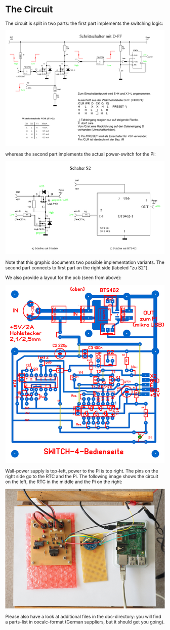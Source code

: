 The Circuit
===========

The circuit is split in two parts: the first part implements the
switching logic:

![](../pcb/schrittschalter.gif "discrete switch")

whereas the second part implements the actual power-switch for the Pi:

![](../pcb/schalter-S2.gif "power switch")

Note that this graphic documents two possible implementation variants. The
second part connects to first part on the right side (labeled "zu S2").

We also provide a layout for the pcb (seen from above):

![](../pcb/switch.gif "layout of the switch-circuit")

Wall-power supply is top-left, power to the Pi is top right. The pins on
the right side go to the RTC and the Pi. The following image shows
the circuit on the left, the RTC in the middle and the Pi on the right:

![](./circuit.jpg)

Please also have a look at additional files in the doc-directory: you
will find a parts-list in oocalc-format (German suppliers, but it should
get you going).
